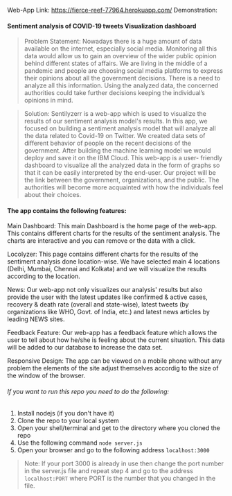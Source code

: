 Web-App Link: https://fierce-reef-77964.herokuapp.com/
Demonstration:

#### Sentiment analysis of COVID-19 tweets Visualization dashboard

> Problem Statement: Nowadays there is a huge amount of data available on the internet, especially social media. Monitoring all this data would allow us to gain an overview of the wider public opinion behind different states of affairs. We are living in the middle of a pandemic and people are choosing social media platforms to express their opinions about all the government decisions. There is a need to analyze all this information. Using the analyzed data, the concerned authorities could take further decisions keeping the individual’s opinions in mind. 

> Solution: Sentilyzerr is a web-app which is used to visualize the results of our sentiment analysis model's results. In this app, we focused on building a sentiment analysis model that will analyze all the data related to Covid-19 on Twitter. We created data sets of different behavior of people on the recent decisions of the government. After building the machine learning model we would deploy and save it on the IBM Cloud. This web-app is a user- friendly dashboard to visualize all the analyzed data in the form of graphs so that it can be easily interpreted by the end-user. Our project will be the link between the government, organizations, and the public. The authorities will become more acquainted with how the individuals feel about their choices.

#### The app contains the following features:

Main Dashboard: This main Dashboard is the home page of the web-app. This contains different charts for the results of the sentiment analysis. The charts are interactive and you can remove or the data with a click.

Locolyzer: This page contains different charts for the results of the sentiment analysis done location-wise. We have selected main 4 locations (Delhi, Mumbai, Chennai and Kolkata) and we will visualize the results according to the location.

News: Our web-app not only visualizes our analysis' results but also provide the user with the latest updates like confirmed & active cases, recovery & death rate (overall and state-wise), latest tweets (by organizations like WHO, Govt. of India, etc.) and latest news articles by leading NEWS sites.

Feedback Feature: Our web-app has a feedback feature which allows the user to tell about how he/she is feeling about the current situation. This data will be added to our database to increase the data set.

Responsive Design: The app can be viewed on a mobile phone without any problem the elements of the site adjust themselves accordig to the size of the window of the browser.

###### If you want to run this repo you need to do the following:
1. Install nodejs (if you don't have it)
2. Clone the repo to your local system
3. Open your shell/terminal and get to the directory where you cloned the repo
4. Use the following command ```node server.js``` 
5. Open your browser and go to the following address ```localhost:3000```

> Note: If your port 3000 is already in use then change the port number in the server.js file and repeat step 4 and go to the address ```localhost:PORT``` where PORT is the number that you changed in the file.
